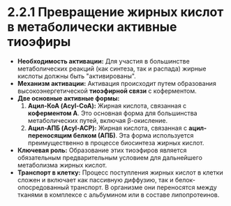 # 2.2.1 Превращение жирных кислот в метаболически активные тиоэфиры

*   **Необходимость активации:** Для участия в большинстве метаболических реакций (как синтеза, так и распада) жирные кислоты должны быть "активированы".
*   **Механизм активации:** Активация происходит путем образования высокоэнергетической **тиоэфирной связи** с коферментом.
*   **Две основные активные формы:**
    1.  **Ацил-КоА (Acyl-CoA):** Жирная кислота, связанная с **коферментом А**. Это основная форма для большинства метаболических путей, включая β-окисление.
    2.  **Ацил-АПБ (Acyl-ACP):** Жирная кислота, связанная с **ацил-переносящим белком (АПБ)**. Эта форма используется преимущественно в процессе биосинтеза жирных кислот.
*   **Ключевая роль:** Образование этих тиоэфиров является обязательным предварительным условием для дальнейшего метаболизма жирных кислот.
*   **Транспорт в клетку:** Процесс поступления жирных кислот в клетки сложен и включает как пассивную диффузию, так и белок-опосредованный транспорт. В организме они переносятся между тканями в комплексе с альбумином или в составе липопротеинов.
